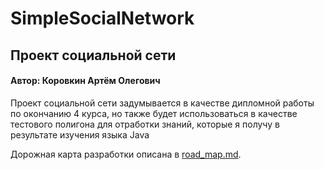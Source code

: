 # SimpleSocialNetwork
## Проект социальной сети
#### Автор: Коровкин Артём Олегович

Проект социальной сети задумывается в качестве дипломной работы по окончанию 4 курса, но также будет
использоваться в качестве тестового полигона для отработки знаний, которые я получу в результате изучения языка Java

Дорожная карта разработки описана в [road_map.md](road_map.md).

